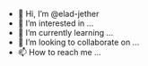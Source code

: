 - 👋 Hi, I’m @elad-jether
- 👀 I’m interested in ...
- 🌱 I’m currently learning ...
- 💞️ I’m looking to collaborate on ...
- 📫 How to reach me ...

<!---
elad-jether/elad-jether is a ✨ special ✨ repository because its `README.md` (this file) appears on your GitHub profile.
You can click the Preview link to take a look at your changes.
--->
